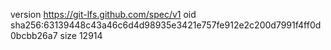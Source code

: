 version https://git-lfs.github.com/spec/v1
oid sha256:63139448c43a46c6d4d98935e3421e757fe912e2c200d7991f4ff0d0bcbb26a7
size 12914
